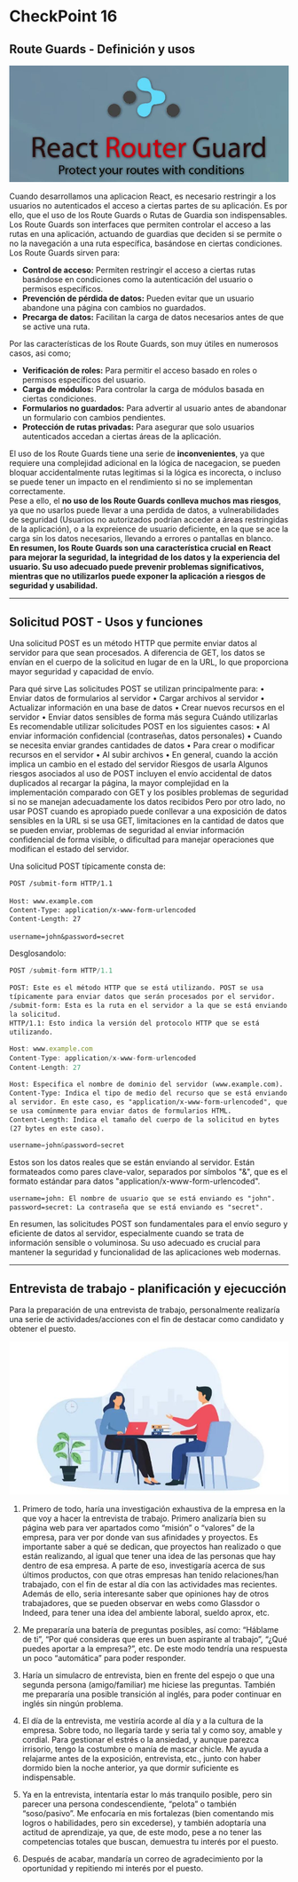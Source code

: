# CheckPoint 16 

## Route Guards - Definición y usos

<p align="center">
  <img src="images/figure_11.png">
</p>

Cuando desarrollamos una aplicacion React, es necesario restringir a los usuarios no autenticados el acceso a ciertas partes de su aplicación. Es por ello, que el uso de los Route Guards o Rutas de Guardia son indispensables. Los Route Guards son interfaces que permiten controlar el acceso a las rutas en una aplicación, actuando de guardias que deciden si se permite o no la navegación a una ruta específica, basándose en ciertas condiciones.
Los Route Guards sirven para:<br/>
- **Control de acceso:** Permiten restringir el acceso a ciertas rutas basándose en condiciones como la autenticación del usuario o permisos específicos.
- **Prevención de pérdida de datos:** Pueden evitar que un usuario abandone una página con cambios no guardados.
- **Precarga de datos:** Facilitan la carga de datos necesarios antes de que se active una ruta.

Por las características de los Route Guards, son muy útiles en numerosos casos, asi como;<br/>
- **Verificación de roles:** Para permitir el acceso basado en roles o permisos específicos del usuario.
- **Carga de módulos:** Para controlar la carga de módulos basada en ciertas condiciones.
- **Formularios no guardados:** Para advertir al usuario antes de abandonar un formulario con cambios pendientes.
- **Protección de rutas privadas:** Para asegurar que solo usuarios autenticados accedan a ciertas áreas de la aplicación.


El uso de los Route Guards tiene una serie de **inconvenientes**, ya que requiere una complejidad adicional en la lógica de nacegacion, se pueden bloquar accidentalmente rutas legitimas si la lógica es incorecta, o incluso se puede tener un impacto en el rendimiento si no se implementan correctamente.<br/>
Pese a ello, el **no uso de los Route Guards conlleva muchos mas riesgos**, ya que no usarlos puede llevar a una perdida de datos, a vulnerabilidades de seguridad (Usuarios no autorizados podrían acceder a áreas restringidas de la aplicación), o a la expreience de usuario deficiente, en la que se ace la carga sin los datos necesarios, llevando a errores o pantallas en blanco.<br/>
**En resumen, los Route Guards son una característica crucial en React para mejorar la seguridad, la integridad de los datos y la experiencia del usuario. Su uso adecuado puede prevenir problemas significativos, mientras que no utilizarlos puede exponer la aplicación a riesgos de seguridad y usabilidad.**

--- 

## Solicitud POST - Usos y funciones
Una solicitud POST es un método HTTP que permite enviar datos al servidor para que sean procesados. A diferencia de GET, los datos se envían en el cuerpo de la solicitud en lugar de en la URL, lo que proporciona mayor seguridad y capacidad de envío. 

Para qué sirve
Las solicitudes POST se utilizan principalmente para: 
•	Enviar datos de formularios al servidor
•	Cargar archivos al servidor
•	Actualizar información en una base de datos
•	Crear nuevos recursos en el servidor
•	Enviar datos sensibles de forma más segura
Cuándo utilizarlas
Es recomendable utilizar solicitudes POST en los siguientes casos: 
•	Al enviar información confidencial (contraseñas, datos personales)
•	Cuando se necesita enviar grandes cantidades de datos
•	Para crear o modificar recursos en el servidor
•	Al subir archivos
•	En general, cuando la acción implica un cambio en el estado del servidor
Riesgos de usarla
Algunos riesgos asociados al uso de POST incluyen el envío accidental de datos duplicados al recargar la página, la mayor complejidad en la implementación comparado con GET y los posibles problemas de seguridad si no se manejan adecuadamente los datos recibidos
Pero por otro lado, no usar POST cuando es apropiado puede conllevar  a una exposición de datos sensibles en la URL si se usa GET, limitaciones en la cantidad de datos que se pueden enviar, problemas de seguridad al enviar información confidencial de forma visible, o dificultad para manejar operaciones que modifican el estado del servidor.

Una solicitud POST típicamente consta de:
``` javasccipt
POST /submit-form HTTP/1.1

Host: www.example.com
Content-Type: application/x-www-form-urlencoded
Content-Length: 27

username=john&password=secret
```
Desglosandolo:
```javascript
POST /submit-form HTTP/1.1
```

    POST: Este es el método HTTP que se está utilizando. POST se usa típicamente para enviar datos que serán procesados por el servidor.
    /submit-form: Esta es la ruta en el servidor a la que se está enviando la solicitud.
    HTTP/1.1: Esto indica la versión del protocolo HTTP que se está utilizando.

```javascript
Host: www.example.com
Content-Type: application/x-www-form-urlencoded
Content-Length: 27

```

    Host: Especifica el nombre de dominio del servidor (www.example.com).
    Content-Type: Indica el tipo de medio del recurso que se está enviando al servidor. En este caso, es "application/x-www-form-urlencoded", que se usa comúnmente para enviar datos de formularios HTML.
    Content-Length: Indica el tamaño del cuerpo de la solicitud en bytes (27 bytes en este caso).

```javascript
username=john&password=secret

```
Estos son los datos reales que se están enviando al servidor. Están formateados como pares clave-valor, separados por símbolos "&", que es el formato estándar para datos "application/x-www-form-urlencoded".

    username=john: El nombre de usuario que se está enviando es "john".
    password=secret: La contraseña que se está enviando es "secret".


En resumen, las solicitudes POST son fundamentales para el envío seguro y eficiente de datos al servidor, especialmente cuando se trata de información sensible o voluminosa. Su uso adecuado es crucial para mantener la seguridad y funcionalidad de las aplicaciones web modernas.

---

## Entrevista de trabajo - planificación y ejecucción

Para la preparación de una entrevista de trabajo, personalmente realizaría una serie de actividades/acciones con el fin de destacar como candidato y obtener el puesto.

<p align="center">
  <img src="images/figure_12.png">
</p>

1.	Primero de todo, haría una investigación exhaustiva de la empresa en la que voy a hacer la entrevista de trabajo. Primero analizaría bien su página web para ver apartados como “misión” o “valores” de la empresa, para ver por donde van sus afinidades y proyectos. Es importante saber a qué se dedican, que proyectos han realizado o que están realizando, al igual que tener una idea de las personas que hay dentro de esa empresa. A parte de eso, investigaría acerca de sus últimos productos, con que otras empresas han tenido relaciones/han trabajado, con el fin de estar al día con las actividades mas recientes. Además de ello, seria interesante saber que opiniones hay de otros trabajadores, que se pueden observar en webs como Glassdor o Indeed, para tener una idea del ambiente laboral, sueldo aprox, etc.

2.	Me prepararía una batería de preguntas posibles, así como: “Háblame de ti”, “Por qué consideras que eres un buen aspirante al trabajo”, “¿Qué puedes aportar a la empresa?”, etc. De este modo tendría una respuesta un poco “automática” para poder responder.

3.	Haría un simulacro de entrevista, bien en frente del espejo o que una segunda persona (amigo/familiar) me hiciese las preguntas. También me prepararía una posible transición al inglés, para poder continuar en inglés sin ningún problema.

4.	El día de la entrevista, me vestiría acorde al día y a la cultura de la empresa. Sobre todo, no llegaría tarde y seria tal y como soy, amable y cordial. Para gestionar el estrés o la ansiedad, y aunque parezca irrisorio, tengo la costumbre o manía de mascar chicle. Me ayuda a relajarme antes de la exposición, entrevista, etc., junto con haber dormido bien la noche anterior, ya que dormir suficiente es indispensable.

5.	Ya en la entrevista, intentaría estar lo más tranquilo posible, pero sin parecer una persona condescendiente, “pelota” o también “soso/pasivo”. Me enfocaría en mis fortalezas (bien comentando mis logros o habilidades, pero sin excederse), y también adoptaría una actitud de aprendizaje, ya que, de este modo, pese a no tener las competencias totales que buscan, demuestra tu interés por el puesto.

6.	Después de acabar, mandaría un correo de agradecimiento por la oportunidad y repitiendo mi interés por el puesto.
